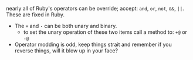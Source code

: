nearly all of Ruby's operators can be override; accept: `and`, `or`, `not`, `&&`, `||`. These are fixed in Ruby.

* The `+` and `-` can be both unary and binary.
  * to set the unary operation of these two items call a method to: `+@` or `-@`
* Operator modding is odd, keep things strait and remember if you reverse things, will it blow up in your face?